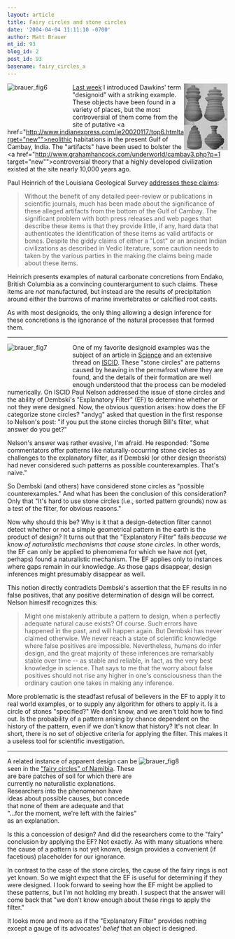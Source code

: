 ```yaml
---
layout: article
title: Fairy circles and stone circles
date: '2004-04-04 11:11:10 -0700'
author: Matt Brauer
mt_id: 93
blog_id: 2
post_id: 93
basename: fairy_circles_a
---
```

<img alt="brauer_fig3.jpg" src="/uploads/2005/brauer_fig3-thumb.jpg" width="100" height="152" border="0"  align="right"/></a><a href="http://www.pandasthumb.org/files/brauer_fig6.jpg" onclick="window.open('http://www.pandasthumb.org/files/brauer_fig6.jpg','popup','width=500,height=334,scrollbars=yes,resizable=yes,toolbar=no,directories=no,location=no,menubar=no,status=yes,left=0,top=0');return false"><img src="http://www.pandasthumb.org/files/brauer_fig6-tm.jpg" height="100" width="149" align="left" alt="brauer_fig6" /></a><a href="/uploads/2005/brauer_fig3.jpg"><a href="http://www.pandasthumb.org/pt-archives/000035.html">Last week</a> I introduced Dawkins' term "designoid" with a striking example. These objects have been found in a variety of places, but the most controversial of them come from the site of putative <a href="http://www.indianexpress.com/ie20020117/top6.htmltarget="new"">neolithic habitations in the present Gulf of Cambay, India.</a> The "artifacts" have been used to bolster the <a href="http://www.grahamhancock.com/underworld/cambay3.php?p=1 target="new"">controversial theory</a> that a highly developed civilization existed at the site nearly 10,000 years ago.

<!--more-->

Paul Heinrich of the Louisiana Geological Survey <a href="http://www.intersurf.com/~chalcedony/geofact.shtml" target="new">addresses these claims</a>: <blockquote>Without the benefit of any detailed peer-review or publications in scientific journals, much has been made about the significance of these alleged artifacts from the bottom of the Gulf of Cambay. The significant problem with both press releases and web pages that describe these items is that they provide little, if any, hard data that authenticates the identification of these items as valid artifacts or bones. Despite the giddy claims of either a "Lost" or an ancient Indian civilizations as described in Vedic literature, some caution needs to taken by the various parties in the making the claims being made about these items.</blockquote>

Heinrich presents examples of natural carbonate concretions from Endako, British Columbia as a convincing counterargument to such claims. These items are <i>not</i> manufactured, but instead are the results of precipitation around either the burrows of marine invertebrates or calcified root casts.

As with most designoids, the only thing allowing a design inference for these concretions is the ignorance of the natural processes that formed them.
<hr>
<a href="http://www.pandasthumb.org/files/brauer_fig7.jpg" onclick="window.open('http://www.pandasthumb.org/files/brauer_fig7.jpg','popup','width=846,height=564,scrollbars=yes,resizable=yes,toolbar=no,directories=no,location=no,menubar=no,status=yes,left=0,top=0');return false"> <img src="http://www.pandasthumb.org/files/brauer_fig7-tm.gif" height="100" width="149" align="left" alt="brauer_fig7" /></a>One of my favorite designoid examples was the subject of an article in <a href="http://www.sciencemag.org/cgi/content/full/299/5605/380?maxtoshow=&HITS=10&hits=10&RESULTFORMAT=&searchid=1081098580554_3244&stored_search=&FIRSTINDEX=0&volume=299&firstpage=380&fdate=10/1/1995&tdate=4/30/2004" target="new"><u>Science</u></a>  and an extensive thread on <a href="http://www.iscid.org/ubbcgi/ultimatebb.cgi?ubb=get_topic;f=6;t=000285" target="new">ISCID</a>. These "stone circles" are patterns caused by heaving in the permafrost where they are found, and the details of their formation are well enough understood that the process can be modeled numerically. On ISCID Paul Nelson addressed the issue of stone circles and the ability of Dembski's "Explanatory Filter" (EF) to determine whether or not they were designed. Now, the obvious question arises: how does the EF categorize stone circles? "andyg" asked that question in the first response to Nelson's post: "if you put the stone circles thorugh Bill's filter, what answer do you get?"

Nelson's answer was rather evasive, I'm afraid. He responded: "Some commentators offer patterns like naturally-occurring stone circles as challenges to the explanatory filter, as if Dembski (or other design theorists) had never considered such patterns as possible counterexamples. That's naive."

So Dembski (and others) have considered stone circles as "possible counterexamples." And what has been the conclusion of this consideration? Only that "It's hard to use stone circles (i.e., sorted pattern grounds) now as a test of the filter, for obvious reasons."

Now why should this be? Why is it that a design-detection filter cannot detect whether or not a simple geometrical pattern in the earth is the product of design? It turns out that the "Explanatory Filter" fails <i>beacuse we know of naturalistic mechanisms that cause stone circles</i>. In other words, the EF can only be applied to phenomena for which we have not (yet, perhaps) found a naturalistic mechanism. The EF applies only to instances where gaps remain in our knowledge. As those gaps disappear, design inferences might presumably disappear as well.

This notion directly contradicts Dembski's assertion that the EF results in no false positives, that any positive determination of design will be correct. Nelson himeslf recognizes this:
<blockquote>Might one mistakenly attribute a pattern to design, when a perfectly adequate natural cause exists? Of course. Such errors have happened in the past, and will happen again. But Dembski has never claimed otherwise. We never reach a state of scientific knowledge where false positives are impossible. Nevertheless, humans do infer design, and the great majority of these inferences are remarkably stable over time -- as stable and reliable, in fact, as the very best knowledge in science. That says to me that the worry about false positives should not rise any higher in one's consciousness than the ordinary caution one takes in making any inference.
</blockquote>

More problematic is the steadfast refusal of believers in the EF to apply it to real world examples, or to supply any algorithm for others to apply it. Is a circle of stones "specified?" We don't know, and we aren't told how to find out. Is the probability of a pattern arising by chance dependent on the history of the pattern, even if we don't know that history? It's not clear. In short, there is no set of objective criteria for applying the filter. This makes it a useless tool for scientific investigation.
<hr>
<img src="http://www.pandasthumb.org/files/brauer_fig8.jpg" height="152" width="203" align="right" alt="brauer_fig8" />A related instance of apparent design can be seen in the <a href="http://news.bbc.co.uk/2/hi/africa/3587431.stm" target="new">"fairy circles" of Namibia</a>.  These are bare patches of soil for which there are currently no naturalistic explanations. Researchers into the phenomenon have ideas about possible causes, but concede that none of  them are adequate and that "...for the moment, we're left with the fairies" as an explanation.

Is this a concession of design? And did the researchers come to the "fairy" conclusion by applying the EF? Not exactly. As with many situations where the cause of a pattern is not yet known, design provides a convenient (if facetious) placeholder for our ignorance.

In contrast to the case of the stone circles, the cause of the fairy rings is not yet known. So we might expect that the EF is useful for determining if they were designed. I look forward to seeing how the EF might be applied to these patterns, but I'm not holding my breath. I suspect that the answer will come back that "we don't know enough about these rings to apply the filter."

It looks more and more as if the "Explanatory Filter" provides nothing except a gauge of its advocates' <i>belief</i> that an object is designed.
